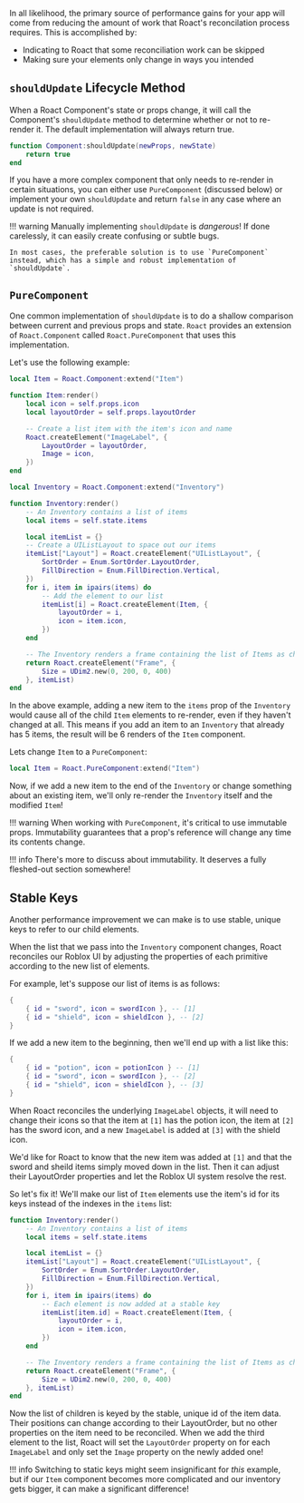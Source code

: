In all likelihood, the primary source of performance gains for your app will come from reducing the amount of work that Roact's reconcilation process requires. This is accomplished by:

* Indicating to Roact that some reconciliation work can be skipped
* Making sure your elements only change in ways you intended

## `shouldUpdate` Lifecycle Method
When a Roact Component's state or props change, it will call the Component's `shouldUpdate` method to determine whether or not to re-render it. The default implementation will always return true.
```lua
function Component:shouldUpdate(newProps, newState)
	return true
end
```

If you have a more complex component that only needs to re-render in certain situations, you can either use `PureComponent` (discussed below) or implement your own `shouldUpdate` and return `false` in any case where an update is not required.

!!! warning
	Manually implementing `shouldUpdate` is *dangerous*! If done carelessly, it can easily create confusing or subtle bugs.

	In most cases, the preferable solution is to use `PureComponent` instead, which has a simple and robust implementation of `shouldUpdate`.

## `PureComponent`
One common implementation of `shouldUpdate` is to do a shallow comparison between current and previous props and state. `Roact` provides an extension of `Roact.Component` called `Roact.PureComponent` that uses this implementation.

Let's use the following example:
```lua
local Item = Roact.Component:extend("Item")

function Item:render()
	local icon = self.props.icon
	local layoutOrder = self.props.layoutOrder

	-- Create a list item with the item's icon and name
	Roact.createElement("ImageLabel", {
		LayoutOrder = layoutOrder,
		Image = icon,
	})
end

local Inventory = Roact.Component:extend("Inventory")

function Inventory:render()
	-- An Inventory contains a list of items
	local items = self.state.items

	local itemList = {}
	-- Create a UIListLayout to space out our items
	itemList["Layout"] = Roact.createElement("UIListLayout", {
		SortOrder = Enum.SortOrder.LayoutOrder,
		FillDirection = Enum.FillDirection.Vertical,
	})
	for i, item in ipairs(items) do
		-- Add the element to our list
		itemList[i] = Roact.createElement(Item, {
			layoutOrder = i,
			icon = item.icon,
		})
	end

	-- The Inventory renders a frame containing the list of Items as children
	return Roact.createElement("Frame", {
		Size = UDim2.new(0, 200, 0, 400)
	}, itemList)
end

```

In the above example, adding a new item to the `items` prop of the `Inventory` would cause all of the child `Item` elements to re-render, even if they haven't changed at all. This means if you add an item to an `Inventory` that already has 5 items, the result will be 6 renders of the `Item` component.

Lets change `Item` to a `PureComponent`:
```lua
local Item = Roact.PureComponent:extend("Item")
```
Now, if we add a new item to the end of the `Inventory` or change something about an existing item, we'll only re-render the `Inventory` itself and the modified `Item`!

!!! warning
	When working with `PureComponent`, it's critical to use immutable props. Immutability guarantees that a prop's reference will change any time its contents change. 

!!! info
	There's more to discuss about immutability. It deserves a fully fleshed-out section somewhere!

## Stable Keys

Another performance improvement we can make is to use stable, unique keys to refer to our child elements.

When the list that we pass into the `Inventory` component changes, Roact reconciles our Roblox UI by adjusting the properties of each primitive according to the new list of elements.

For example, let's suppose our list of items is as follows:
```lua
{
	{ id = "sword", icon = swordIcon }, -- [1]
	{ id = "shield", icon = shieldIcon }, -- [2]
}
```

If we add a new item to the beginning, then we'll end up with a list like this:
```lua
{ 
	{ id = "potion", icon = potionIcon } -- [1]
	{ id = "sword", icon = swordIcon }, -- [2]
	{ id = "shield", icon = shieldIcon }, -- [3]
}
```

When Roact reconciles the underlying `ImageLabel` objects, it will need to change their icons so that the item at `[1]` has the potion icon, the item at `[2]` has the sword icon, and a new `ImageLabel` is added at `[3]` with the shield icon.

We'd like for Roact to know that the new item was added at `[1]` and that the sword and sheild items simply moved down in the list. Then it can adjust their LayoutOrder properties and let the Roblox UI system resolve the rest.

So let's fix it! We'll make our list of `Item` elements use the item's id for its keys instead of the indexes in the `items` list:

```lua hl_lines="11 12"
function Inventory:render()
	-- An Inventory contains a list of items
	local items = self.state.items

	local itemList = {}
	itemList["Layout"] = Roact.createElement("UIListLayout", {
		SortOrder = Enum.SortOrder.LayoutOrder,
		FillDirection = Enum.FillDirection.Vertical,
	})
	for i, item in ipairs(items) do
		-- Each element is now added at a stable key
		itemList[item.id] = Roact.createElement(Item, {
			layoutOrder = i,
			icon = item.icon,
		})
	end

	-- The Inventory renders a frame containing the list of Items as children
	return Roact.createElement("Frame", {
		Size = UDim2.new(0, 200, 0, 400)
	}, itemList)
end
```

Now the list of children is keyed by the stable, unique id of the item data. Their positions can change according to their LayoutOrder, but no other properties on the item need to be reconciled. When we add the third element to the list, Roact will set the `LayoutOrder` property on for each `ImageLabel` and only set the `Image` property on the newly added one!

!!! info
	Switching to static keys might seem insignificant for *this* example, but if our `Item` component becomes more complicated and our inventory gets bigger, it can make a significant difference!